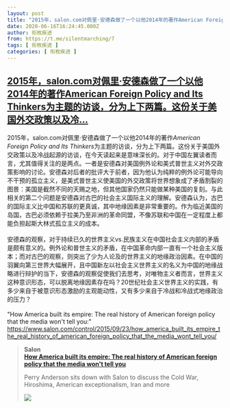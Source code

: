 ```yaml
---
layout: post
title: "2015年，salon.com对佩里·安德森做了一个以他2014年的著作American Foreign Policy and Its Thinkers为主题的访谈，分为上下两篇。这份关于美国外交政策以及冷"
date: 2020-06-16T16:24:45.000Z
author: 衔枚疾进
from: https://t.me/silentmarching/7
tags: [ 衔枚疾进 ]
categories: [ 衔枚疾进 ]
---
```

<!--1592324685000-->
[2015年，salon.com对佩里·安德森做了一个以他2014年的著作American Foreign Policy and Its Thinkers为主题的访谈，分为上下两篇。这份关于美国外交政策以及冷...](https://t.me/silentmarching/7)
------

<div>
<p>2015年，salon.com对佩里·安德森做了一个以他2014年的著作<i>American Foreign Policy and Its Thinkers</i>为主题的访谈，分为上下两篇。这份关于美国外交政策以及冷战起源的访谈，在今天读起来是意味深长的。对于中国左翼读者而言，尤其值得关注的是两点。一者是安德森对美国例外论和美式普世主义对外交政策影响的讨论。安德森对后者的批评大于前者，因为他认为纯粹的例外论可能导向不干预的孤立主义，是美式普世主义使美国的外交政策将世界想象成了矛盾割裂的图景：美国是截然不同的天赐之地，但其他国家仍然只能做某种美国的复刻。与此相关的第二个问题是安德森对古巴的社会主义国际主义的理解。安德森认为，古巴的国际主义比中国和苏联的更真诚，其中地缘因素是非常重要的。作为临近美国的岛国，古巴必须依赖于拉美乃至非洲的革命同盟，不像苏联和中国在一定程度上都能负担起斯大林式孤立主义的成本。<br><br>安德森的观察，对于持续已久的世界主义vs.民族主义在中国社会主义内部的矛盾是颇有意义的。例外论和普世主义的矛盾，在中国革命内部一直有一个社会主义版本；而对古巴的观察，则突出了少为人论及的世界主义的地缘政治因素。在中国的羽翼向第三世界大幅展开，且中国新左以社会主义世界主义的名义为中国的地缘战略进行辩护的当下，安德森的观察促使我们去思考，对唯物主义者而言，世界主义这种意识形态，可以脱离地缘因素存在吗？20世纪社会主义世界主义的实践，有多少来自于被意识形态激励的主观能动性，又有多少来自于冷战和冷战式地缘政治的压力？<br><br>"How America built its empire: The real history of American foreign policy that the media won't tell you:" <a href="https://www.salon.com/control/2015/09/23/how_america_built_its_empire_the_real_history_of_american_foreign_policy_that_the_media_wont_tell_you/" target="_blank" rel="noopener">https://www.salon.com/control/2015/09/23/how_america_built_its_empire_the_real_history_of_american_foreign_policy_that_the_media_wont_tell_you/</a></p><blockquote><b>Salon</b><br><b><a href="https://www.salon.com/control/2015/09/23/how_america_built_its_empire_the_real_history_of_american_foreign_policy_that_the_media_wont_tell_you/">How America built its empire: The real history of American foreign policy that the media won't tell you</a></b><br><p>Perry Anderson sits down with Salon to discuss the Cold War, Hiroshima, American exceptionalism, Iran and more</p><img src="https://cdn4.telesco.pe/file/WWJ18F07HdZWpQl7ODjbhY4Ax9Np8aV3nEsQHJy41WoxPDp87BEZ-2q1U6HOhIZBL-kdE4BkbaBkujwq5NlP5g2Mth6AHePNq17W_fAAqhawazfTST5Rh2XNdZ0AG4gTXcNydXfW9cSK5ae0JvPTtk5u73Te1MjNX-KAjEe4AF4cE4NogP9bxfWp-wQxX-Ud2edQvbTLGCyfFECQAXKqH1BYYrCzMDug44Kck11XB04W84J1NGa5sUzkvonZ9aeiaQ980fkx1UeayeaM6w2d6QPaWo325IGiskSZSql1lf5Nbud1GsfjwX5ddIXs8CiNzMOFaRe678DGpzXqZPx6fw.jpg" referrerpolicy="no-referrer"></blockquote>
</div>
